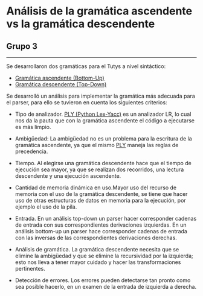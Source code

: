 # Análisis de la gramática ascendente vs la gramática descendente

## Grupo 3
---

Se desarrollaron dos gramáticas para el Tutys a nivel sintáctico:
 * [Gramática ascendente (Bottom-Up)](https://github.com/tytusdb/tytus/blob/main/parser/team03/docs/grammars/gramatica-ascendente.md)
 * [Gramática descendente (Top-Down)](https://github.com/tytusdb/tytus/blob/main/parser/team03/docs/grammars/gramatica-descendente.md)

Se desarrolló un análisis para implementar la gramática más adecuada para el parser, para ello se tuvieron en cuenta los siguientes criterios:

* Tipo de analizador. [PLY (Python Lex-Yacc)](https://www.dabeaz.com/ply/) es un analizador LR, lo cual nos da la pauta que con la gramática ascendente el código a ejecutarse es más limpio.

* Ambigüedad: La ambigüedad no es un problema para la escritura de la gramática ascendente, ya que el mismo [PLY](https://www.dabeaz.com/ply/) maneja las reglas de precedencia.

* Tiempo. Al elegirse una gramática descendente hace que el tiempo de ejecución sea mayor, ya que se realizan dos recorridos, una lectura descendente y una ejecución ascendente.

* Cantidad de memoria dinámica en uso.Mayor uso del recurso de memoria con el uso de la gramática descendente, se tiene que hacer uso de otras estructuras de datos en memoria para la ejecución, por ejemplo el uso de la pila.

* Entrada. En un análisis top-down un parser hacer corresponder cadenas de entrada con sus correspondientes derivaciones izquierdas. En un análisis bottom-up un parser hace corresponder cadenas de entrada con las inversas de las correspondientes derivaciones derechas.

* Análisis de gramática. La gramática descendente necesita que se elimine la ambigüedad y que se elimine la recursividad por la izquierda; esto nos lleva a tener mayor cuidado y hacer las transformaciones pertinentes.

* Detección de errores. Los errores pueden detectarse tan pronto como sea posible hacerlo, en un examen de la entrada de izquierda a derecha.
